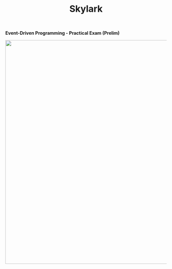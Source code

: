 <h1 align="center"> Skylark </h1> <br>

**Event-Driven Programming - Practical Exam (Prelim)**
<p align="center">
  <img src = "https://user-images.githubusercontent.com/90696565/205673793-db4fe57d-0dfa-4497-886b-680f4e9f8014.png" width=700>
</p>

